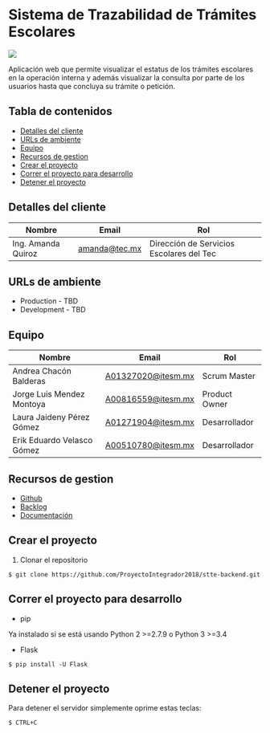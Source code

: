 # Sistema de Trazabilidad de Trámites Escolares

<a href="https://codeclimate.com/github/ProyectoIntegrador2018/stte-backend/maintainability"><img src="https://api.codeclimate.com/v1/badges/f48fbc1b8aaac6df9a12/maintainability" /></a>



Aplicación web que permite visualizar el estatus de los trámites escolares en la operación interna y además visualizar la consulta por parte de los usuarios hasta que concluya su trámite o petición.

## Tabla de contenidos

* [Detalles del cliente](#detalles-del-cliente)
* [URLs de ambiente](#urls-de-ambiente)
* [Equipo](#equipo)
* [Recursos de gestion](#recursos-de-gestion)
* [Crear el proyecto](#crear-el-proyecto)
* [Correr el proyecto para desarrollo](#correr-el-proyecto-para-desarrollo)
* [Detener el proyecto](#detener-el-proyecto)

## Detalles del cliente

| Nombre | Email | Rol |
| ------- | ----- | --- |
| Ing. Amanda Quiroz | amanda@tec.mx | Dirección de Servicios Escolares del Tec |

## URLs de ambiente

* Production - TBD
* Development - TBD

## Equipo

| Nombre | Email | Rol |
| ------- | ----- | --- |
| Andrea Chacón Balderas | A01327020@itesm.mx | Scrum Master |
| Jorge Luis Mendez Montoya | A00816559@itesm.mx | Product Owner |
| Laura Jaideny Pérez Gómez | A01271904@itesm.mx | Desarrollador |
| Erik Eduardo Velasco Gómez | A00510780@itesm.mx | Desarrollador |

## Recursos de gestion

* [Github](https://github.com/ProyectoIntegrador2018/Sistema-de-Trazabilidad-de-Tramites-Escolares)
* [Backlog](https://github.com/ProyectoIntegrador2018/Sistema-de-Trazabilidad-de-Tramites-Escolares/projects/2)
* [Documentación](https://drive.google.com/drive/folders/15AvY0wG4RHUDM6egkHuAgLJnr3TcDuRj?usp=sharing)

## Crear el proyecto

1. Clonar el repositorio
```
$ git clone https://github.com/ProyectoIntegrador2018/stte-backend.git
```
## Correr el proyecto para desarrollo

* pip

Ya instalado si se está usando Python 2 >=2.7.9 o Python 3 >=3.4

* Flask
```
$ pip install -U Flask
```
## Detener el proyecto
Para detener el servidor simplemente oprime estas teclas:
```
$ CTRL+C
```
